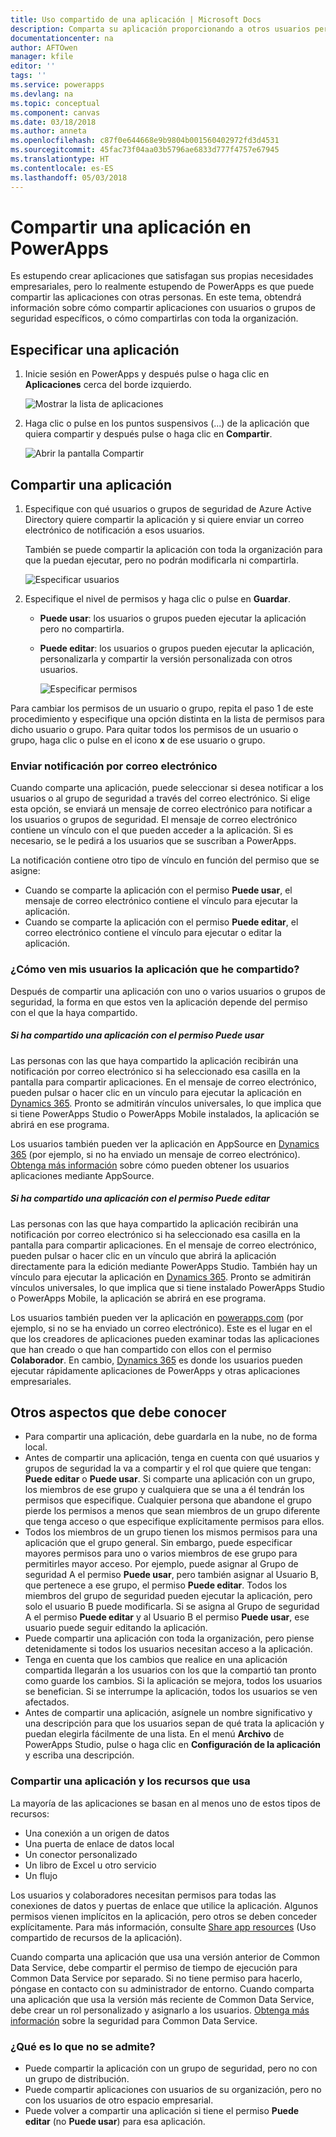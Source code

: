 ```yaml
---
title: Uso compartido de una aplicación | Microsoft Docs
description: Comparta su aplicación proporcionando a otros usuarios permiso para ejecutarla o modificarla
documentationcenter: na
author: AFTOwen
manager: kfile
editor: ''
tags: ''
ms.service: powerapps
ms.devlang: na
ms.topic: conceptual
ms.component: canvas
ms.date: 03/18/2018
ms.author: anneta
ms.openlocfilehash: c87f0e644668e9b9804b001560402972fd3d4531
ms.sourcegitcommit: 45fac73f04aa03b5796ae6833d777f4757e67945
ms.translationtype: HT
ms.contentlocale: es-ES
ms.lasthandoff: 05/03/2018
---
```

# <a name="share-an-app-in-powerapps"></a>Compartir una aplicación en PowerApps
Es estupendo crear aplicaciones que satisfagan sus propias necesidades empresariales, pero lo realmente estupendo de PowerApps es que puede compartir las aplicaciones con otras personas. En este tema, obtendrá información sobre cómo compartir aplicaciones con usuarios o grupos de seguridad específicos, o cómo compartirlas con toda la organización.

## <a name="specify-an-app"></a>Especificar una aplicación
1. Inicie sesión en PowerApps y después pulse o haga clic en **Aplicaciones** cerca del borde izquierdo.

    ![Mostrar la lista de aplicaciones](./media/share-app/file-apps.png)

1. Haga clic o pulse en los puntos suspensivos (...) de la aplicación que quiera compartir y después pulse o haga clic en **Compartir**.

    ![Abrir la pantalla Compartir](./media/share-app/ellipsis-share.png)

## <a name="share-an-app"></a>Compartir una aplicación
1. Especifique con qué usuarios o grupos de seguridad de Azure Active Directory quiere compartir la aplicación y si quiere enviar un correo electrónico de notificación a esos usuarios.

    También se puede compartir la aplicación con toda la organización para que la puedan ejecutar, pero no podrán modificarla ni compartirla.

    ![Especificar usuarios](./media/share-app/share-list.png)

1. Especifique el nivel de permisos y haga clic o pulse en **Guardar**.

    * **Puede usar**: los usuarios o grupos pueden ejecutar la aplicación pero no compartirla.
    * **Puede editar**: los usuarios o grupos pueden ejecutar la aplicación, personalizarla y compartir la versión personalizada con otros usuarios.

        ![Especificar permisos](./media/share-app/edit-use.png)

Para cambiar los permisos de un usuario o grupo, repita el paso 1 de este procedimiento y especifique una opción distinta en la lista de permisos para dicho usuario o grupo. Para quitar todos los permisos de un usuario o grupo, haga clic o pulse en el icono **x** de ese usuario o grupo.

### <a name="send-email-notification"></a>Enviar notificación por correo electrónico
Cuando comparte una aplicación, puede seleccionar si desea notificar a los usuarios o al grupo de seguridad a través del correo electrónico. Si elige esta opción, se enviará un mensaje de correo electrónico para notificar a los usuarios o grupos de seguridad. El mensaje de correo electrónico contiene un vínculo con el que pueden acceder a la aplicación. Si es necesario, se le pedirá a los usuarios que se suscriban a PowerApps.

La notificación contiene otro tipo de vínculo en función del permiso que se asigne:

- Cuando se comparte la aplicación con el permiso **Puede usar**, el mensaje de correo electrónico contiene el vínculo para ejecutar la aplicación.
- Cuando se comparte la aplicación con el permiso **Puede editar**, el correo electrónico contiene el vínculo para ejecutar o editar la aplicación.

### <a name="how-do-my-users-see-the-app-i-shared"></a>¿Cómo ven mis usuarios la aplicación que he compartido?
Después de compartir una aplicación con uno o varios usuarios o grupos de seguridad, la forma en que estos ven la aplicación depende del permiso con el que la haya compartido.

##### <a name="if-you-shared-an-app-with-can-use-permission"></a>Si ha compartido una aplicación con el permiso *Puede usar*
Las personas con las que haya compartido la aplicación recibirán una notificación por correo electrónico si ha seleccionado esa casilla en la pantalla para compartir aplicaciones. En el mensaje de correo electrónico, pueden pulsar o hacer clic en un vínculo para ejecutar la aplicación en [Dynamics 365](http://home.dynamics.com). Pronto se admitirán vínculos universales, lo que implica que si tiene PowerApps Studio o PowerApps Mobile instalados, la aplicación se abrirá en ese programa.

Los usuarios también pueden ver la aplicación en AppSource en [Dynamics 365](http://home.dynamics.com) (por ejemplo, si no ha enviado un mensaje de correo electrónico). [Obtenga más información](../../user/app-source.md) sobre cómo pueden obtener los usuarios aplicaciones mediante AppSource.

##### <a name="if-you-shared-an-app-with-can-edit-permission"></a>Si ha compartido una aplicación con el permiso *Puede editar*
Las personas con las que haya compartido la aplicación recibirán una notificación por correo electrónico si ha seleccionado esa casilla en la pantalla para compartir aplicaciones. En el mensaje de correo electrónico, pueden pulsar o hacer clic en un vínculo que abrirá la aplicación directamente para la edición mediante PowerApps Studio. También hay un vínculo para ejecutar la aplicación en [Dynamics 365](http://home.dynamics.com). Pronto se admitirán vínculos universales, lo que implica que si tiene instalado PowerApps Studio o PowerApps Mobile, la aplicación se abrirá en ese programa.

Los usuarios también pueden ver la aplicación en [powerapps.com](http://web.powerapps.com) (por ejemplo, si no se ha enviado un correo electrónico). Este es el lugar en el que los creadores de aplicaciones pueden examinar todas las aplicaciones que han creado o que han compartido con ellos con el permiso **Colaborador**. En cambio, [Dynamics 365](http://home.dynamics.com) es donde los usuarios pueden ejecutar rápidamente aplicaciones de PowerApps y otras aplicaciones empresariales.

## <a name="other-things-to-know"></a>Otros aspectos que debe conocer
* Para compartir una aplicación, debe guardarla en la nube, no de forma local.
* Antes de compartir una aplicación, tenga en cuenta con qué usuarios y grupos de seguridad la va a compartir y el rol que quiere que tengan: **Puede editar** o **Puede usar**. Si comparte una aplicación con un grupo, los miembros de ese grupo y cualquiera que se una a él tendrán los permisos que especifique. Cualquier persona que abandone el grupo pierde los permisos a menos que sean miembros de un grupo diferente que tenga acceso o que especifique explícitamente permisos para ellos.
* Todos los miembros de un grupo tienen los mismos permisos para una aplicación que el grupo general. Sin embargo, puede especificar mayores permisos para uno o varios miembros de ese grupo para permitirles mayor acceso. Por ejemplo, puede asignar al Grupo de seguridad A el permiso **Puede usar**, pero también asignar al Usuario B, que pertenece a ese grupo, el permiso **Puede editar**. Todos los miembros del grupo de seguridad pueden ejecutar la aplicación, pero solo el usuario B puede modificarla. Si se asigna al Grupo de seguridad A el permiso **Puede editar** y al Usuario B el permiso **Puede usar**, ese usuario puede seguir editando la aplicación.
* Puede compartir una aplicación con toda la organización, pero piense detenidamente si todos los usuarios necesitan acceso a la aplicación.
* Tenga en cuenta que los cambios que realice en una aplicación compartida llegarán a los usuarios con los que la compartió tan pronto como guarde los cambios. Si la aplicación se mejora, todos los usuarios se benefician. Si se interrumpe la aplicación, todos los usuarios se ven afectados.
* Antes de compartir una aplicación, asígnele un nombre significativo y una descripción para que los usuarios sepan de qué trata la aplicación y puedan elegirla fácilmente de una lista. En el menú **Archivo** de PowerApps Studio, pulse o haga clic en **Configuración de la aplicación** y escriba una descripción.

### <a name="app-sharing-and-the-resources-the-app-uses"></a>Compartir una aplicación y los recursos que usa
La mayoría de las aplicaciones se basan en al menos uno de estos tipos de recursos:

* Una conexión a un origen de datos
* Una puerta de enlace de datos local
* Un conector personalizado
* Un libro de Excel u otro servicio
* Un flujo

Los usuarios y colaboradores necesitan permisos para todas las conexiones de datos y puertas de enlace que utilice la aplicación. Algunos permisos vienen implícitos en la aplicación, pero otros se deben conceder explícitamente. Para más información, consulte [Share app resources](share-app-resources.md) (Uso compartido de recursos de la aplicación).

Cuando comparta una aplicación que usa una versión anterior de Common Data Service, debe compartir el permiso de tiempo de ejecución para Common Data Service por separado. Si no tiene permiso para hacerlo, póngase en contacto con su administrador de entorno. Cuando comparta una aplicación que usa la versión más reciente de Common Data Service, debe crear un rol personalizado y asignarlo a los usuarios. [Obtenga más información](../../administrator/database-security.md) sobre la seguridad para Common Data Service.

### <a name="what-isnt-supported"></a>¿Qué es lo que no se admite?
* Puede compartir la aplicación con un grupo de seguridad, pero no con un grupo de distribución.
* Puede compartir aplicaciones con usuarios de su organización, pero no con los usuarios de otro espacio empresarial.
* Puede volver a compartir una aplicación si tiene el permiso **Puede editar** (no **Puede usar**) para esa aplicación.
